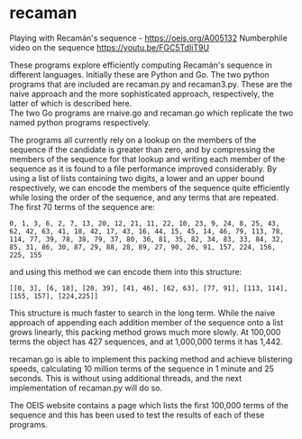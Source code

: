 # recaman
Playing with Recamán's sequence - https://oeis.org/A005132
Numberphile video on the sequence https://youtu.be/FGC5TdIiT9U

These programs explore efficiently computing Recamán's sequence in different languages.
Initially these are Python and Go.
The two python programs that are included are recaman.py and recaman3.py.
These are the naive approach and the more sophisticated approach, respectively, the latter of which is described here.\
The two Go programs are rnaive.go and recaman.go which replicate the two named python programs respectively.

The programs all currently rely on a lookup on the members of the sequence if the candidate is greater than zero, 
and by compressing the members of the sequence for that lookup and writing each member of the sequence as it is found 
to a file performance improved considerably. 
By using a list of lists containing two digits, a lower and an upper bound respectively, we can encode the members of
the sequence quite efficiently while losing the order of the sequence, and any terms that are repeated.
The first 70 terms of the sequence are:

	0, 1, 3, 6, 2, 7, 13, 20, 12, 21, 11, 22, 10, 23, 9, 24, 8, 25, 43, 62, 42, 63, 41, 18, 42, 17, 43, 16, 44, 15, 45, 14, 46, 79, 113, 78, 114, 77, 39, 78, 38, 79, 37, 80, 36, 81, 35, 82, 34, 83, 33, 84, 32, 85, 31, 86, 30, 87, 29, 88, 28, 89, 27, 90, 26, 91, 157, 224, 156, 225, 155

and using this method we can encode them into this structure:

	[[0, 3], [6, 18], [20, 39], [41, 46], [62, 63], [77, 91], [113, 114], [155, 157], [224,225]]

This structure is much faster to search in the long term. While the naive approach of appending each addition member of the 
sequence onto a list grows linearly, this packing method grows much more slowly. At 100,000 terms the object has 427 sequences, and at 1,000,000 terms it has 1,442.

recaman.go is able to implement this packing method and achieve blistering speeds, calculating 10 million terms of the sequence in 1 minute and 25 seconds. This is without using additional threads, and the next implementation of recaman.py will do so.

The OEIS website contains a page which lists the first 100,000 terms of the sequence and this has been used to test the results
of each of these programs.
